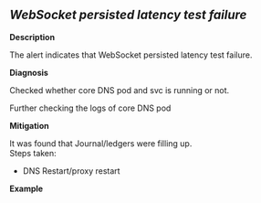 

## ***WebSocket persisted latency test failure***

**Description**

The alert indicates that WebSocket persisted latency test failure.

**Diagnosis**

Checked whether core  DNS pod and svc is running or not.

Further checking the logs of core DNS pod

**Mitigation**

It was found that Journal/ledgers were filling up.  
Steps taken: 
-   DNS Restart/proxy restart
    

**Example**
